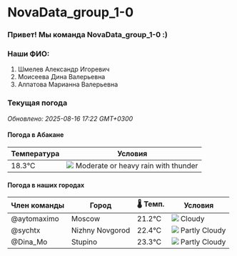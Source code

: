 # NovaData_group_1-0
### Привет! Мы команда NovaData_group_1-0 :)

### Наши ФИО:
1. Шмелев Александр Игоревич
2. Моисеева Дина Валерьевна
3. Алпатова Марианна Валерьевна

### Текущая погода
<!-- WEATHER:START -->
_Обновлено: 2025-08-16 17:22 GMT+0300_

#### Погода в Абакане

| Температура | Условия |
|-------------|----------|
| 18.3°C     | ![](https://cdn.weatherapi.com/weather/64x64/night/389.png) Moderate or heavy rain with thunder |

#### Погода в наших городах

| Член команды  | Город               | 🌡️ Темп.  | Условия          |
|---------------|---------------------|-----------|--------------------|
| @aytomaximo    | Moscow              |   21.2°C | ![](https://cdn.weatherapi.com/weather/64x64/day/119.png) Cloudy       |
| @sychtx        | Nizhny Novgorod     |   22.4°C | ![](https://cdn.weatherapi.com/weather/64x64/day/116.png) Partly Cloudy |
| @Dina_Mo       | Stupino             |   23.3°C | ![](https://cdn.weatherapi.com/weather/64x64/day/116.png) Partly Cloudy |

<!-- WEATHER:END -->
